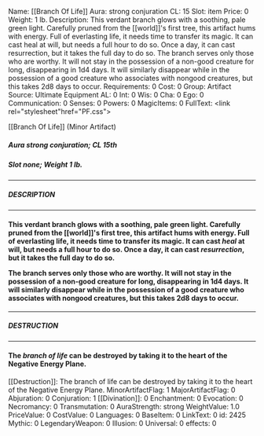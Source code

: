 Name: [[Branch Of Life]]
Aura: strong conjuration
CL: 15
Slot: item
Price: 0
Weight: 1 lb.
Description: This verdant branch glows with a soothing, pale green light. Carefully pruned from the [[world]]'s first tree, this artifact hums with energy. Full of everlasting life, it needs time to transfer its magic. It can cast heal at will, but needs a full hour to do so. Once a day, it can cast resurrection, but it takes the full day to do so. The branch serves only those who are worthy. It will not stay in the possession of a non-good creature for long, disappearing in 1d4 days. It will similarly disappear while in the possession of a good creature who associates with nongood creatures, but this takes 2d8 days to occur.
Requirements: 0
Cost: 0
Group: Artifact
Source: Ultimate Equipment
AL: 0
Int: 0
Wis: 0
Cha: 0
Ego: 0
Communication: 0
Senses: 0
Powers: 0
MagicItems: 0
FullText: <link rel="stylesheet"href="PF.css"><div class="heading"><p class="alignleft">[[Branch Of Life]] (Minor Artifact)</p><div style="clear: both;"></div></div><div><h5><b>Aura </b>strong conjuration; <b>CL </b>15th</h5><h5><b>Slot </b>none; <b>Weight </b>1 lb.</h5></div><hr/><div><h5><b>DESCRIPTION</b></h5></div><hr/><div><h4><p>This verdant branch glows with a soothing, pale green light. Carefully pruned from the [[world]]'s first tree, this artifact hums with energy. Full of everlasting life, it needs time to transfer its magic. It can cast <i>heal</i> at will, but needs a full hour to do so. Once a day, it can cast <i>resurrection</i>, but it takes the full day to do so. </p><p>The branch serves only those who are worthy. It will not stay in the possession of a non-good creature for long, disappearing in 1d4 days. It will similarly disappear while in the possession of a good creature who associates with nongood creatures, but this takes 2d8 days to occur.</p></h4></div><hr/><div><h5><b>DESTRUCTION</b></h5></div><hr/><div><h4><p>The <i>branch of life</i> can be destroyed by taking it to the heart of the Negative Energy Plane.</p></h4></div>
[[Destruction]]: The branch of life can be destroyed by taking it to the heart of the Negative Energy Plane.
MinorArtifactFlag: 1
MajorArtifactFlag: 0
Abjuration: 0
Conjuration: 1
[[Divination]]: 0
Enchantment: 0
Evocation: 0
Necromancy: 0
Transmutation: 0
AuraStrength: strong
WeightValue: 1.0
PriceValue: 0
CostValue: 0
Languages: 0
BaseItem: 0
LinkText: 0
id: 2425
Mythic: 0
LegendaryWeapon: 0
Illusion: 0
Universal: 0
effects: 0
